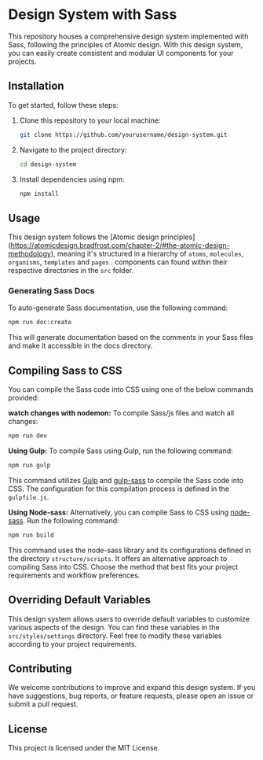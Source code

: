 # Design System with Sass

This repository houses a comprehensive design system implemented with Sass, following the principles of Atomic design. With this design system, you can easily create consistent and modular UI components for your projects.

## Installation

To get started, follow these steps:

1. Clone this repository to your local machine:

   ```bash
   git clone https://github.com/yourusername/design-system.git
   ```

2. Navigate to the project directory:

   ```bash
   cd design-system
   ```

3. Install dependencies using npm:

   ```bash
   npm install
   ```

## Usage

This design system follows the [Atomic design principles] (https://atomicdesign.bradfrost.com/chapter-2/#the-atomic-design-methodology), meaning it's structured in a hierarchy of `atoms`, `molecules`, `organisms`, `templates` and `pages` . components can found within their respective directories in the `src` folder.

### Generating Sass Docs

To auto-generate Sass documentation, use the following command:

```bash
npm run doc:create
```

This will generate documentation based on the comments in your Sass files and make it accessible in the docs directory.

## Compiling Sass to CSS

You can compile the Sass code into CSS using one of the below commands provided:

**watch changes with nodemon:**
To compile Sass/js files and watch all changes:

```bash
npm run dev
```

**Using Gulp:**
To compile Sass using Gulp, run the following command:

```bash
npm run gulp
```

This command utilizes [Gulp](https://gulpjs.com/) and [gulp-sass](https://www.npmjs.com/package/gulp-sass) to compile the Sass code into CSS. The configuration for this compilation process is defined in the `gulpfile.js`.

**Using Node-sass:**
Alternatively, you can compile Sass to CSS using [node-sass](https://www.npmjs.com/package/node-sass). Run the following command:

```bash
npm run build
```

This command uses the node-sass library and its configurations defined in the directory `structure/scripts`. It offers an alternative approach to compiling Sass into CSS. Choose the method that best fits your project requirements and workflow preferences.

## Overriding Default Variables

This design system allows users to override default variables to customize various aspects of the design. You can find these variables in the `src/styles/settings` directory. Feel free to modify these variables according to your project requirements.

## Contributing

We welcome contributions to improve and expand this design system. If you have suggestions, bug reports, or feature requests, please open an issue or submit a pull request.

## License

This project is licensed under the MIT License.
